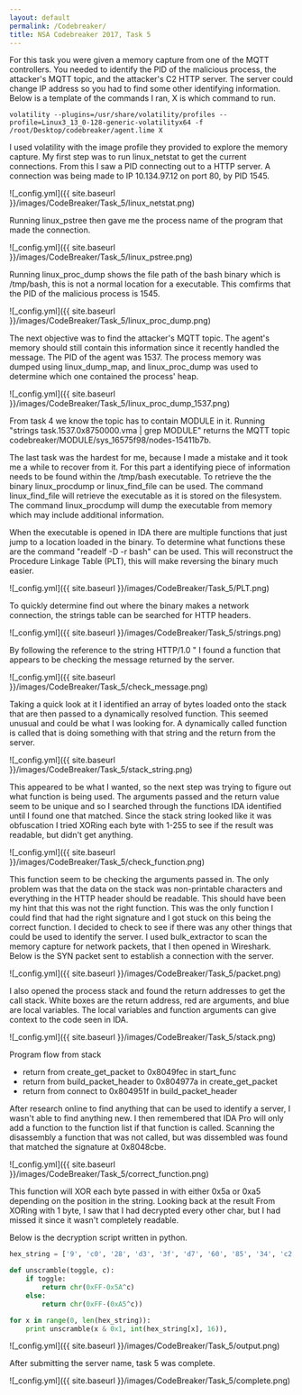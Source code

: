 ```yaml
---
layout: default
permalink: /Codebreaker/
title: NSA Codebreaker 2017, Task 5
---
```


For this task you were given a memory capture from one of the MQTT controllers. You needed to identify the PID of the malicious process, the attacker's MQTT topic, and the attacker's C2 HTTP server. The server could change IP address so you had to find some other identifying information. Below is a template of the commands I ran, X is which command to run. 

```
volatility --plugins=/usr/share/volatility/profiles --profile=Linux3_13_0-128-generic-volatilityx64 -f /root/Desktop/codebreaker/agent.lime X
```

I used volatility with the image profile they provided to explore the memory capture. My first step was to run linux_netstat to get the current connections. From this I saw a PID connecting out to a HTTP server. A connection was being made to IP 10.134.97.12 on port 80, by PID 1545. 

![_config.yml]({{ site.baseurl }}/images/CodeBreaker/Task_5/linux_netstat.png)

Running linux_pstree then gave me the process name of the program that made the connection.  

![_config.yml]({{ site.baseurl }}/images/CodeBreaker/Task_5/linux_pstree.png)

Running linux_proc_dump shows the file path of the bash binary which is /tmp/bash, this is not a normal location for a executable. This comfirms that the PID of the malicious process is 1545. 

![_config.yml]({{ site.baseurl }}/images/CodeBreaker/Task_5/linux_proc_dump.png)

The next objective was to find the attacker's MQTT topic. The agent's memory should still contain this information since it recently handled the message. The PID of the agent was 1537. The process memory was dumped using linux_dump_map, and linux_proc_dump was used to determine which one contained the process' heap. 

![_config.yml]({{ site.baseurl }}/images/CodeBreaker/Task_5/linux_proc_dump_1537.png)

From task 4 we know the topic has to contain MODULE in it. Running "strings task.1537.0x8750000.vma | grep MODULE" returns the MQTT topic codebreaker/MODULE/sys_16575f98/nodes-15411b7b. 

The last task was the hardest for me, because I made a mistake and it took me a while to recover from it.  For this part a identifying piece of information needs to be found within the /tmp/bash executable. To retrieve the the binary linux_procdump or linux_find_file can be used. The command linux_find_file will retrieve the executable as it is stored on the filesystem. The command linux_procdump will dump the executable from memory which may include additional information. 

When the executable is opened in IDA there are multiple functions that just jump to a location loaded in the binary. To determine what functions these are the command "readelf -D -r bash" can be used. This will reconstruct the Procedure Linkage Table (PLT), this will make reversing the binary much easier. 

![_config.yml]({{ site.baseurl }}/images/CodeBreaker/Task_5/PLT.png)

To quickly determine find out where the binary makes a network connection, the strings table can be searched for HTTP headers. 

![_config.yml]({{ site.baseurl }}/images/CodeBreaker/Task_5/strings.png)

By following the reference to the string HTTP/1.0 " I found a function that appears to be checking the message returned by the server. 

![_config.yml]({{ site.baseurl }}/images/CodeBreaker/Task_5/check_message.png)

Taking a quick look at it I identified an array of bytes loaded onto the stack that are then passed to a dynamically resolved function. This seemed unusual and could be what I was looking for. A dynamically called function is called that is doing something with that string and the return from the server. 

![_config.yml]({{ site.baseurl }}/images/CodeBreaker/Task_5/stack_string.png)

This appeared to be what I wanted, so the next step was trying to figure out what function is being used. The arguments passed and the return value seem to be unique and so I searched through the functions IDA identified until I found one that matched. Since the stack string looked like it was obfuscation I tried XORing each byte with 1-255 to see if the result was readable, but didn't get anything. 

![_config.yml]({{ site.baseurl }}/images/CodeBreaker/Task_5/check_function.png)

This function seem to be checking the arguments passed in. The only problem was that the data on the stack was non-printable characters and everything in the HTTP header should be readable. This should have been my hint that this was not the right function. This was the only function I could find that had the right signature and I got stuck on this being the correct function. I decided to check to see if there was any other things that could be used to identify the server. I used bulk_extractor to scan the memory capture for network packets, that I then opened in Wireshark. Below is the SYN packet sent to establish a connection with the server. 

![_config.yml]({{ site.baseurl }}/images/CodeBreaker/Task_5/packet.png)

I also opened the process stack and found the return addresses to get the call stack. White boxes are the return address, red are arguments, and blue are local variables. The local variables and function arguments can give context to the code seen in IDA. 

![_config.yml]({{ site.baseurl }}/images/CodeBreaker/Task_5/stack.png)

Program flow from stack
- return from create_get_packet to 0x8049fec in start_func
- return from build_packet_header to 0x804977a in create_get_packet
- return from connect to 0x804951f in build_packet_header


After research online to find anything that can be used to identify a server, I wasn't able to find anything new. I then remembered that IDA Pro will only add a function to the function list if that function is called. Scanning the disassembly a function that was not called, but was dissembled was found that matched the signature at 0x8048cbe. 

![_config.yml]({{ site.baseurl }}/images/CodeBreaker/Task_5/correct_function.png)

This function will XOR each byte passed in with either 0x5a or 0xa5 depending on the position in the string. Looking back at the result From XORing with 1 byte, I saw that I had decrypted every other char, but I had missed it since it wasn't completely readable. 

Below is the decryption script written in python. 

```python
hex_string = ['9', 'c0', '28', 'd3', '3f', 'd7', '60', '85', '34', 'c2', '33', 'cb', '22', '8a', '6b', '8b', '6b', '97', '74', '91', '77', 'c1', '3f', '95', '3c', '9c', '68', '91', '62', 'a5']

def unscramble(toggle, c):
    if toggle:
        return chr(0xFF-0x5A^c)
    else:
        return chr(0xFF-(0xA5^c))

for x in range(0, len(hex_string)):
    print unscramble(x & 0x1, int(hex_string[x], 16)), 

```

![_config.yml]({{ site.baseurl }}/images/CodeBreaker/Task_5/output.png)

After submitting the server name, task 5 was complete. 

![_config.yml]({{ site.baseurl }}/images/CodeBreaker/Task_5/complete.png)